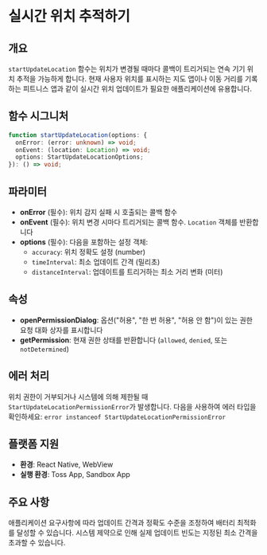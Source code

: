 # 실시간 위치 추적하기

## 개요

`startUpdateLocation` 함수는 위치가 변경될 때마다 콜백이 트리거되는 연속 기기 위치 추적을 가능하게 합니다. 현재 사용자 위치를 표시하는 지도 앱이나 이동 거리를 기록하는 피트니스 앱과 같이 실시간 위치 업데이트가 필요한 애플리케이션에 유용합니다.

## 함수 시그니처

```typescript
function startUpdateLocation(options: {
  onError: (error: unknown) => void;
  onEvent: (location: Location) => void;
  options: StartUpdateLocationOptions;
}): () => void;
```

## 파라미터

- **onError** (필수): 위치 감지 실패 시 호출되는 콜백 함수
- **onEvent** (필수): 위치 변경 시마다 트리거되는 콜백 함수. `Location` 객체를 반환합니다
- **options** (필수): 다음을 포함하는 설정 객체:
  - `accuracy`: 위치 정확도 설정 (number)
  - `timeInterval`: 최소 업데이트 간격 (밀리초)
  - `distanceInterval`: 업데이트를 트리거하는 최소 거리 변화 (미터)

## 속성

- **openPermissionDialog**: 옵션("허용", "한 번 허용", "허용 안 함")이 있는 권한 요청 대화 상자를 표시합니다
- **getPermission**: 현재 권한 상태를 반환합니다 (`allowed`, `denied`, 또는 `notDetermined`)

## 에러 처리

위치 권한이 거부되거나 시스템에 의해 제한될 때 `StartUpdateLocationPermissionError`가 발생합니다. 다음을 사용하여 에러 타입을 확인하세요: `error instanceof StartUpdateLocationPermissionError`

## 플랫폼 지원

- **환경**: React Native, WebView
- **실행 환경**: Toss App, Sandbox App

## 주요 사항

애플리케이션 요구사항에 따라 업데이트 간격과 정확도 수준을 조정하여 배터리 최적화를 달성할 수 있습니다. 시스템 제약으로 인해 실제 업데이트 빈도는 지정된 최소 간격을 초과할 수 있습니다.
